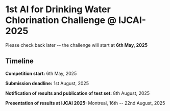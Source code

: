 # 1st AI for Drinking Water Chlorination Challenge @ IJCAI-2025

Please check back later -- the challenge will start at **6th May, 2025**

## Timeline

**Competition start:** 6th May, 2025

**Submission deadline:** 1st August, 2025

**Notification of results and publication of test set:** 8th August, 2025

**Presentation of results at IJCAI 2025:** Montreal, 16th -- 22nd August, 2025
